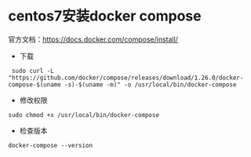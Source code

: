 # centos7安装docker compose

官方文档：https://docs.docker.com/compose/install/

+ 下载

```shell
 sudo curl -L "https://github.com/docker/compose/releases/download/1.26.0/docker-compose-$(uname -s)-$(uname -m)" -o /usr/local/bin/docker-compose
```

+ 修改权限

```shell
sudo chmod +x /usr/local/bin/docker-compose
```

+ 检查版本

```shell
docker-compose --version
```
